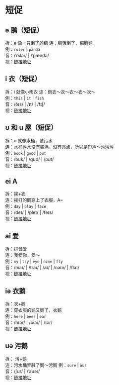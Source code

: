 # 短促

## ə 鹅（短促）

拆：ə 像一只倒了的鹅
连：鹅饿倒了，鹅鹅鹅  
例：`ruler` | `panda`  
音：/ˈrʌlər/ | /ˈpændə/  
视：[链接地址](https://appfrxl8ojj7783.h5.xiaoeknow.com/p/course/video/v_663c29efe4b0d84dfe4a200f?product_id=p_663c25abe4b0694ca03171dd)

## i 衣（短促）

拆：i 就像小雨衣
连：雨衣～衣～衣～衣～衣～  
例：`this` | `it` | `fish`  
音：/ðɪs/ | /ɪt/ | /fɪʃ/  
视：[链接地址](https://appfrxl8ojj7783.h5.xiaoeknow.com/p/course/video/v_663c29e1e4b0d84dfe4a1ff5?product_id=p_663c25abe4b0694ca03171dd)

## ʊ 和 u 屋（短促）

拆：u 就像水桶，装污水  
连：水桶污水没有装满，没有亮点，所以是短声～污污污  
例：`book` | `good` | `put`  
音：/bʊk/ | /ɡʊd/ | /pʊt/  
视：[链接地址](https://appfrxl8ojj7783.h5.xiaoeknow.com/p/course/video/v_663c29dfe4b0694ca03174ec?product_id=p_663c25abe4b0694ca03171dd)

## ei A

拆：挨+衣  
连：挨打的鹅穿上了衣服，A~  
例：`day` | `play` | `face`  
音：/deɪ/ | /pleɪ/ | /feɪs/  
视：[链接地址](https://appfrxl8ojj7783.h5.xiaoeknow.com/p/course/video/v_663c29dae4b0694c62c26e82?product_id=p_663c25abe4b0694ca03171dd)

## ai 爱

拆：拼音爱  
连：我爱你，爱～  
例：`my` | `try` | `eye` | `nine` | `fly`  
音：/maɪ/ | /traɪ/ | /aɪ/ | /naɪn/ | /flaɪ/    
视：[链接地址](https://appfrxl8ojj7783.h5.xiaoeknow.com/p/course/video/v_663c421fe4b0694c62c280cc?product_id=p_663c25abe4b0694ca03171dd)

## iə 衣鹅

拆：衣+鹅  
连：穿衣服的鹅又鹅了，衣鹅  
例：`here` | `beer` | `ear`  
音：/hɪər/ | /biər/ | /ɪər/  
视：[链接地址](https://appfrxl8ojj7783.h5.xiaoeknow.com/p/course/video/v_663c29eae4b0d84dfe4a2007?product_id=p_663c25abe4b0694ca03171dd)

## uə 污鹅

拆： 污+鹅  
连：污水桶弄脏了鹅～污鹅 
例：`sure` | `our`  
音：/ʃʊr/ | /ˈaʊər/  
视：[链接地址](https://appfrxl8ojj7783.h5.xiaoeknow.com/p/course/video/v_663c29ece4b0d84dfe4a200b?product_id=p_663c25abe4b0694ca03171dd)
